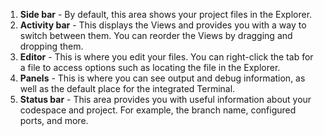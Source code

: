 1. **Side bar** - By default, this area shows your project files in the Explorer.
2. **Activity bar** - This displays the Views and provides you with a way to switch between them. You can reorder the Views by dragging and dropping them.
3. **Editor** - This is where you edit your files. You can right-click the tab for a file to access options such as locating the file in the Explorer.
4. **Panels** - This is where you can see output and debug information, as well as the default place for the integrated Terminal.
5. **Status bar** - This area provides you with useful information about your codespace and project. For example, the branch name, configured ports, and more.
